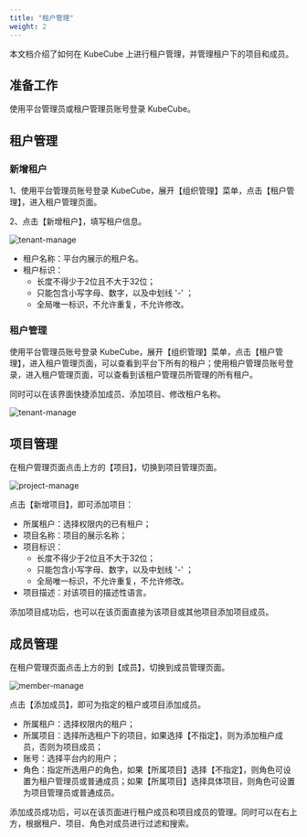 ```yaml
---
title: "租户管理"
weight: 2
---
```


本文档介绍了如何在 KubeCube 上进行租户管理，并管理租户下的项目和成员。

## 准备工作

使用平台管理员或租户管理员账号登录 KubeCube。

## 租户管理

### 新增租户

1、使用平台管理员账号登录 KubeCube，展开【组织管理】菜单，点击【租户管理】，进入租户管理页面。

2、点击【新增租户】，填写租户信息。

![tenant-manage](/imgs/user-guide/administration/tenant/add-tenant.png)

- 租户名称：平台内展示的租户名。
- 租户标识：
  - 长度不得少于2位且不大于32位；
  - 只能包含小写字母、数字，以及中划线 '-' ；
  - 全局唯一标识，不允许重复，不允许修改。

### 租户管理

使用平台管理员账号登录 KubeCube，展开【组织管理】菜单，点击【租户管理】，进入租户管理页面，可以查看到平台下所有的租户；使用租户管理员账号登录，进入租户管理页面，可以查看到该租户管理员所管理的所有租户。

同时可以在该界面快捷添加成员、添加项目、修改租户名称。

![tenant-manage](/imgs/user-guide/administration/tenant/tenant-manage.png)

## 项目管理

在租户管理页面点击上方的【项目】，切换到项目管理页面。

![project-manage](/imgs/user-guide/administration/tenant/project-manage.png)

点击【新增项目】，即可添加项目：

- 所属租户：选择权限内的已有租户；
- 项目名称：项目的展示名称；
- 项目标识：
  - 长度不得少于2位且不大于32位；
  - 只能包含小写字母、数字，以及中划线 '-' ；
  - 全局唯一标识，不允许重复，不允许修改。
- 项目描述：对该项目的描述性语言。

添加项目成功后，也可以在该页面直接为该项目或其他项目添加项目成员。

## 成员管理

在租户管理页面点击上方的到【成员】，切换到成员管理页面。

![member-manage](/imgs/user-guide/administration/tenant/member-manage.png)

点击【添加成员】，即可为指定的租户或项目添加成员。

- 所属租户：选择权限内的租户；
- 所属项目：选择所选租户下的项目，如果选择【不指定】，则为添加租户成员，否则为项目成员；
- 账号：选择平台内的用户；
- 角色：指定所选用户的角色，如果【所属项目】选择【不指定】，则角色可设置为租户管理员或普通成员；如果【所属项目】选择具体项目，则角色可设置为项目管理员或普通成员。

添加成员成功后，可以在该页面进行租户成员和项目成员的管理。同时可以在右上方，根据租户、项目、角色对成员进行过滤和搜索。

